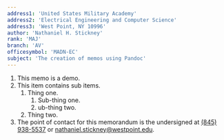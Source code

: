 ```yaml
---
address1: 'United States Military Academy'
address2: 'Electrical Engineering and Computer Science'
address3: 'West Point, NY 10996'
author: 'Nathaniel H. Stickney'
rank: 'MAJ'
branch: 'AV'
officesymbol: 'MADN-EC'
subject: 'The creation of memos using Pandoc'
---
```


1. This memo is a demo.
1. This item contains sub items.
	1. Thing one.
		1. Sub-thing one.
		1. ub-thing two.
	1. Thing two.
1. The point of contact for this memorandum is the undersigned at [(845) 938-5537](tel:+18459385537) or [nathaniel.stickney@westpoint.edu](mailto:nathaniel.stickney@westpoint.edu).
